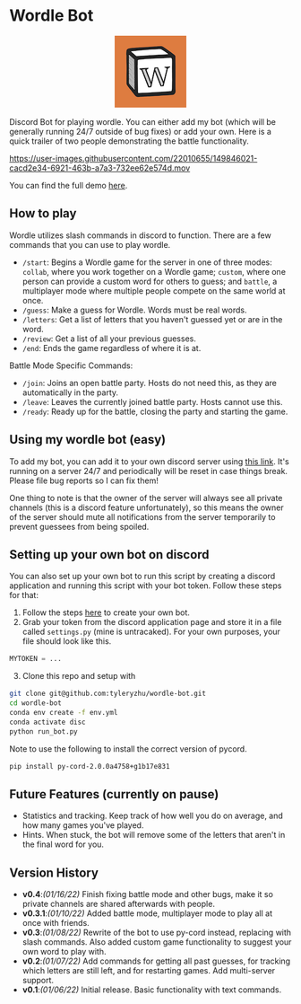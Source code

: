 # Wordle Bot

<p align="center">
  <img src="wordlebot.png"/>
</p>

Discord Bot for playing wordle. You can either add my bot (which will be generally running 24/7 outside of bug fixes) or add your own. Here is a quick trailer of two people demonstrating the battle functionality.

https://user-images.githubusercontent.com/22010655/149846021-cacd2e34-6921-463b-a7a3-732ee62e574d.mov

You can find the full demo [here](https://youtu.be/zLEQyjqtegk).

## How to play

Wordle utilizes slash commands in discord to function. There are a few commands that you can use to play wordle.

* `/start`: Begins a Wordle game for the server in one of three modes: `collab`, where you work together on a Wordle game; `custom`, where one person can provide a custom word for others to guess; and `battle`, a multiplayer mode where multiple people compete on the same world at once.
* `/guess`: Make a guess for Wordle. Words must be real words.  
* `/letters`: Get a list of letters that you haven't guessed yet or are in the word.
* `/review`: Get a list of all your previous guesses.
* `/end`: Ends the game regardless of where it is at.

Battle Mode Specific Commands:

* `/join`: Joins an open battle party. Hosts do not need this, as they are automatically in the party.
* `/leave`: Leaves the currently joined battle party. Hosts cannot use this. 
* `/ready`: Ready up for the battle, closing the party and starting the game.

## Using my wordle bot (easy)

To add my bot, you can add it to your own discord server using [this link](https://discord.com/api/oauth2/authorize?client_id=928178745209155625&permissions=274878237696&scope=bot). It's running on a server 24/7 and periodically will be reset in case things break. Please file bug reports so I can fix them!

One thing to note is that the owner of the server will always see all private channels (this is a discord feature unfortunately), so this means the owner of the server should mute all notifications from the server temporarily to prevent guessees from being spoiled. 

## Setting up your own bot on discord 

You can also set up your own bot to run this script by creating a discord application and running this script with your bot token. Follow these steps for that:

1. Follow the steps [here](https://docs.pycord.dev/en/master/discord.html) to create your own bot. 
2. Grab your token from the discord application page and store it in a file called ```settings.py``` (mine is untracaked). For your own purposes, your file should look like this. 
  ```python
  MYTOKEN = ...
  ```
3. Clone this repo and setup with 
  ```bash
  git clone git@github.com:tyleryzhu/wordle-bot.git
  cd wordle-bot 
  conda env create -f env.yml 
  conda activate disc
  python run_bot.py
  ```

Note to use the following to install the correct version of pycord. 

```bash
pip install py-cord-2.0.0a4758+g1b17e831
```

## Future Features (currently on pause)
* Statistics and tracking. Keep track of how well you do on average, and how many games you've played.
* Hints. When stuck, the bot will remove some of the letters that aren't in the final word for you. 

## Version History

* **v0.4**:_(01/16/22)_ Finish fixing battle mode and other bugs, make it so private channels are shared afterwards with people. 
* **v0.3.1**:_(01/10/22)_ Added battle mode, multiplayer mode to play all at once with friends. 
* **v0.3**:_(01/08/22)_ Rewrite of the bot to use py-cord instead, replacing with slash commands. Also added custom game functionality to suggest your own word to play with.
* **v0.2**:_(01/07/22)_ Add commands for getting all past guesses, for tracking which letters are still left, and for restarting games. Add multi-server support.
* **v0.1**:_(01/06/22)_ Initial release. Basic functionality with text commands.
